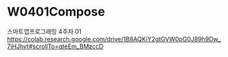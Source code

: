 # W0401Compose
스마트앱프로그래밍 4주차 01
https://colab.research.google.com/drive/1B8AQKiY2gtGVW0pG0J89h9Dw_7iHJhvt#scrollTo=qteEm_BMzccD
